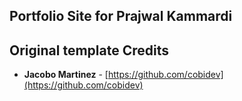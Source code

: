 ## Portfolio Site for Prajwal Kammardi

## Original template Credits

- **Jacobo Martinez** - [https://github.com/cobidev](https://github.com/cobidev)

